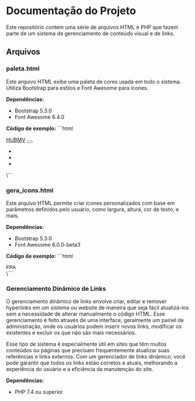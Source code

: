 
# Documentação do Projeto

Este repositório contém uma série de arquivos HTML e PHP que fazem parte de um sistema de gerenciamento de conteúdo visual e de links.

## Arquivos

### paleta.html

Este arquivo HTML exibe uma paleta de cores usada em todo o sistema. Utiliza Bootstrap para estilos e Font Awesome para ícones.

**Dependências:**
- Bootstrap 5.3.0
- Font Awesome 6.4.0

**Código de exemplo:**
\```html
<!-- Navbar -->
<nav class="navbar navbar-expand-lg navbar-light bg-light">
  <div class="container-fluid">
    <a class="navbar-brand" href="index.php">HUBMV</a>
    <button class="navbar-toggler" type="button" data-bs-toggle="collapse" data-bs-target="#navbarNav">
      <span class="navbar-toggler-icon"></span>
    </button>
    <div class="collapse navbar-collapse justify-content-end" id="navbarNav">
      <ul class="navbar-nav">
        <li class="nav-item">
          <a class="nav-link" href="gera_icons.html" title="Gerador de Icons">
            <i class="fa-solid fa-atom"></i>
          </a>
        </li>
        <li the="nav-item">
          <a class="nav-link" href="paleta.html" title="Paleta">
            <i class="fa-solid fa-palette"></i>
          </a>
        </li>
        <li class="nav-item">
          <a class="nav-link" href="manage_links.php" title="Gerenciar Links">
            <i class="fa-solid fa-gear fa-lg"></i>
          </a>
        </li>
      </ul>
    </div>
  </div>
</nav>
\```

### gera_icons.html

Este arquivo HTML permite criar ícones personalizados com base em parâmetros definidos pelo usuário, como largura, altura, cor de texto, e mais.

**Dependências:**
- Bootstrap 5.3.0
- Font Awesome 6.0.0-beta3

**Código de exemplo:**
\```html
<div class="circle" id="circle"><span style="font-family: Arial, sans-serif;">FPA</span></div>
\```

### Gerenciamento Dinâmico de Links

O gerenciamento dinâmico de links envolve criar, editar e remover hyperlinks em um sistema ou website de maneira que seja fácil atualizá-los sem a necessidade de alterar manualmente o código HTML. Esse gerenciamento é feito através de uma interface, geralmente um painel de administração, onde os usuários podem inserir novos links, modificar os existentes e excluir os que não são mais necessários.

Esse tipo de sistema é especialmente útil em sites que têm muitos conteúdos ou páginas que precisam frequentemente atualizar suas referências e links externos. Com um gerenciador de links dinâmico, você pode garantir que todos os links estão corretos e atuais, melhorando a experiência do usuário e a eficiência da manutenção do site.

**Dependências:**
- PHP 7.4 ou superior
